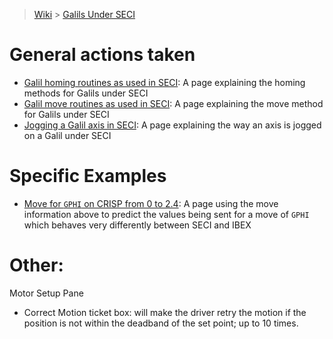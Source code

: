 > [Wiki](Home) > [Galils Under SECI](galils-under-seci)

# General actions taken
- [Galil homing routines as used in SECI](Homing-Galils-under-SECI): A page explaining the homing methods for Galils under SECI
- [Galil move routines as used in SECI](move-galils-under-SECI): A page explaining the move method for Galils under SECI
- [Jogging a Galil axis in SECI](jog-galils-in-SECI): A page explaining the way an axis is jogged on a Galil under SECI

# Specific Examples
- [Move for `GPHI` on CRISP from 0 to 2.4](move-gphi): A page using the move information above to predict the values being sent for a move of `GPHI` which behaves very differently between SECI and IBEX

# Other:

Motor Setup Pane

   - Correct Motion ticket box: will make the driver retry the motion if the position is not within the deadband of the set point; up to 10 times.

